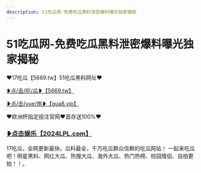 ```yaml
---
description: 51吃瓜网-免费吃瓜黑料泄密爆料曝光独家揭秘
---
```


# 51吃瓜网-免费吃瓜黑料泄密爆料曝光独家揭秘

♥17吃瓜【5669.tw】51吃瓜黑料网址♥

[❥点/击/吃/瓜❥【5669.tw】](https://5669.tw)

[❥点/击/yue/炮❥【gua8.vip】](https://gua8.vip)

♥欧洲杯指定投注官网♥首存送100%♥

### [❥点击娱乐【2024LPL.com】](https://2024lpl.com)

17吃瓜，全网更新最快，瓜料最全，千万吃瓜群众信赖的吃瓜网站！ 一起来吃瓜吧！明星黑料、网红大瓜、热搜大瓜、海外大瓜、热门热榜、校园情侣、自拍更拍！！。
